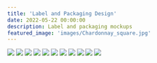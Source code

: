 ```yaml
---
title: 'Label and Packaging Design'
date: 2022-05-22 00:00:00
description: Label and packaging mockups
featured_image: 'images/Chardonnay_square.jpg'
---
```


<div class="gallery" data-columns="4">
	<img src="/images/heliodorus2.jpeg">
	<img src="/images/gin-bottle.JPG">
	<img src="/images/sine_serum.png">
	<img src="/images/freely-bottle.JPG">
     	<img src="/images/basil3.png">
	<img src="/images/cerise_package.JPG">
	<img src="/images/Chardonnay_square.jpg">
	<img src="/images/JoyRide_coldbrew.webp">
	<img src="/images/citlalin_mockup.jpg">
	<img src="/images/dippsterz.png">
	<img src="/images/serene_sage.jpg">
</div>
